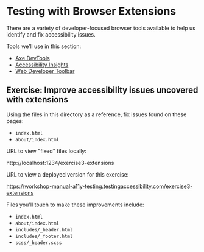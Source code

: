 # Testing with Browser Extensions

There are a variety of developer-focused browser tools available to help us identify and fix
accessibility issues.

Tools we’ll use in this section:

- [Axe DevTools](https://www.deque.com/axe/browser-extensions/)
- [Accessibility Insights](https://accessibilityinsights.io/)
- [Web Developer Toolbar](https://chrispederick.com/work/web-developer/)

## Exercise: Improve accessibility issues uncovered with extensions

Using the files in this directory as a reference, fix issues found on these pages:

- `index.html`
- `about/index.html`

URL to view "fixed" files locally:

http://localhost:1234/exercise3-extensions

URL to view a deployed version for this exercise:

https://workshop-manual-a11y-testing.testingaccessibility.com/exercise3-extensions

Files you'll touch to make these improvements include:

- `index.html`
- `about/index.html`
- `includes/_header.html`
- `includes/_footer.html`
- `scss/_header.scss`
